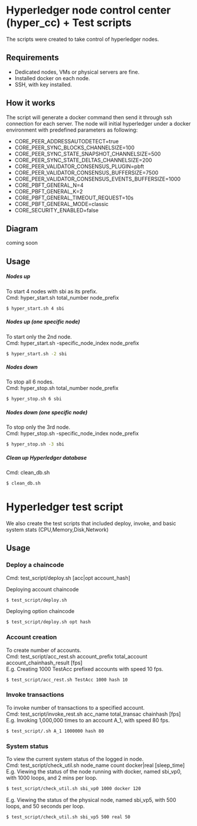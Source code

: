 # Hyperledger node control center (hyper_cc) + Test scripts

The scripts were created to take control of hyperledger nodes.

## Requirements
 - Dedicated nodes, VMs or physical servers are fine.
 - Installed docker on each node.
 - SSH, with key installed.

## How it works
The script will generate a docker command then send it through ssh connection for each server. The node will initial hyperledger under a docker environment with predefined parameters as following:
- CORE_PEER_ADDRESSAUTODETECT=true
- CORE_PEER_SYNC_BLOCKS_CHANNELSIZE=100
- CORE_PEER_SYNC_STATE_SNAPSHOT_CHANNELSIZE=500
- CORE_PEER_SYNC_STATE_DELTAS_CHANNELSIZE=200
- CORE_PEER_VALIDATOR_CONSENSUS_PLUGIN=pbft
- CORE_PEER_VALIDATOR_CONSENSUS_BUFFERSIZE=7500
- CORE_PEER_VALIDATOR_CONSENSUS_EVENTS_BUFFERSIZE=1000
- CORE_PBFT_GENERAL_N=4
- CORE_PBFT_GENERAL_K=2
- CORE_PBFT_GENERAL_TIMEOUT_REQUEST=10s
- CORE_PBFT_GENERAL_MODE=classic
- CORE_SECURITY_ENABLED=false
  
## Diagram
coming soon

## Usage
##### Nodes up
To start 4 nodes with sbi as its prefix.<br />
Cmd: hyper_start.sh total_number node_prefix
```sh
$ hyper_start.sh 4 sbi 
```
##### Nodes up (one specific node)
To start only the 2nd node.<br />
Cmd: hyper_start.sh -specific_node_index node_prefix
```sh
$ hyper_start.sh -2 sbi
```

##### Nodes down
To stop all 6 nodes.<br />
Cmd: hyper_stop.sh total_number node_prefix
```sh
$ hyper_stop.sh 6 sbi
```

##### Nodes down (one specific node)
To stop only the 3rd node.<br />
Cmd: hyper_stop.sh -specific_node_index node_prefix
```sh
$ hyper_stop.sh -3 sbi
```

##### Clean up Hyperledger database
Cmd: clean_db.sh
```sh
$ clean_db.sh
```

# Hyperledger test script
We also create the test scripts that included deploy, invoke, and basic system stats (CPU,Memory,Disk,Network)

## Usage
### Deploy a chaincode
Cmd: test_script/deploy.sh [acc|opt account_hash]

Deploying account chaincode
```sh
$ test_script/deploy.sh 
```

Deploying option chaincode
```sh
$ test_script/deploy.sh opt hash
```

### Account creation
To create number of accounts.<br />
Cmd: test_script/acc_rest.sh account_prefix total_account account_chainhash_result [fps]<br />
E.g. Creating 1000 TestAcc prefixed accounts with speed 10 fps.
```sh
$ test_script/acc_rest.sh TestAcc 1000 hash 10
```

### Invoke transactions
To invoke number of transactions to a specified account.<br />
Cmd: test_script/invoke_rest.sh acc_name total_transac chainhash [fps]<br />
E.g. Invoking 1,000,000 times to an account A_1, with speed 80 fps.
```sh
$ test_script/.sh A_1 1000000 hash 80
```

### System status
To view the current system status of the logged in node.<br />
Cmd: test_script/check_util.sh node_name count docker|real [sleep_time]<br />
E.g. Viewing the status of the node running with docker, named sbi_vp0, with 1000 loops, and 2 mins per loop.
```sh
$ test_script/check_util.sh sbi_vp0 1000 docker 120
```
E.g. Viewing the status of the physical node, named sbi_vp5, with 500 loops, and 50 seconds per loop.
```sh
$ test_script/check_util.sh sbi_vp5 500 real 50
```
